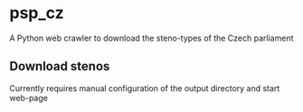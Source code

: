 # psp_cz
A Python web crawler to download the steno-types of the Czech parliament

## Download stenos
Currently requires manual configuration of the output directory and start web-page
